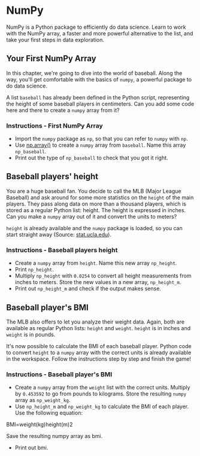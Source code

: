 # NumPy

NumPy is a Python package to efficiently do data science. Learn to work with the NumPy array, a faster and more powerful alternative to the list, and take your first steps in data exploration.

## Your First NumPy Array

In this chapter, we're going to dive into the world of baseball. Along the way, you'll get comfortable with the basics of `numpy`, a powerful package to do data science.

A list `baseball` has already been defined in the Python script, representing the height of some baseball players in centimeters. Can you add some code here and there to create a `numpy` array from it?

### Instructions - First NumPy Array

- Import the `numpy` package as `np`, so that you can refer to `numpy` with `np`.
- Use [np.array()](http://docs.scipy.org/doc/numpy-1.10.0/glossary.html#term-array) to create a `numpy` array from `baseball`. Name this array `np_baseball`.
- Print out the type of `np_baseball` to check that you got it right.

## Baseball players' height

You are a huge baseball fan. You decide to call the MLB (Major League Baseball) and ask around for some more statistics on the `height` of the main players. They pass along data on more than a thousand players, which is stored as a regular Python list: height. The height is expressed in inches. Can you make a `numpy` array out of it and convert the units to meters?

`height` is already available and the `numpy` package is loaded, so you can start straight away (Source: [stat.ucla.edu](http://wiki.stat.ucla.edu/socr/index.php/SOCR_Data_MLB_HeightsWeights)).

### Instructions - Baseball players height

- Create a `numpy` array from `height`. Name this new array `np_height`.
- Print `np_height`.
- Multiply `np_height` with `0.0254` to convert all height measurements from inches to meters. Store the new values in a new array, `np_height_m`.
- Print out `np_height_m` and check if the output makes sense.

## Baseball player's BMI

The MLB also offers to let you analyze their weight data. Again, both are available as regular Python lists: `height` and `weight`. `height` is in inches and `weight` is in pounds.

It's now possible to calculate the BMI of each baseball player. Python code to convert `height` to a `numpy` array with the correct units is already available in the workspace. Follow the instructions step by step and finish the game!

### Instructions - Baseball player's BMI

- Create a `numpy` array from the `weight` list with the correct units. Multiply by `0.453592` to go from pounds to kilograms. Store the resulting `numpy` array as `np_weight_kg`.
- Use `np_height_m` and `np_weight_kg` to calculate the BMI of each player. Use the following equation:

BMI=weight(kg)height(m)2

Save the resulting numpy array as bmi.

- Print out bmi.
